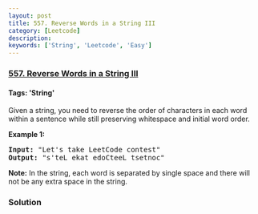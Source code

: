 ```yaml
---
layout: post
title: 557. Reverse Words in a String III
category: [Leetcode]
description: 
keywords: ['String', 'Leetcode', 'Easy']
---
```

### [557. Reverse Words in a String III](https://leetcode.com/problems/reverse-words-in-a-string-iii)

#### Tags: 'String'

<div class="content__u3I1 question-content__JfgR"><div><p>Given a string, you need to reverse the order of characters in each word within a sentence while still preserving whitespace and initial word order.</p>
<p><b>Example 1:</b><br/>
</p><pre><b>Input:</b> "Let's take LeetCode contest"
<b>Output:</b> "s'teL ekat edoCteeL tsetnoc"
</pre>
<p></p>
<p><b>Note:</b>
In the string, each word is separated by single space and there will not be any extra space in the string.
</p></div></div>

### Solution
